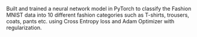 Built and trained a neural network model in PyTorch to classify the Fashion MNIST data into 10 different fashion categories such as 
T-shirts, trousers, coats, pants etc. using Cross Entropy loss and Adam Optimizer with regularization. 
